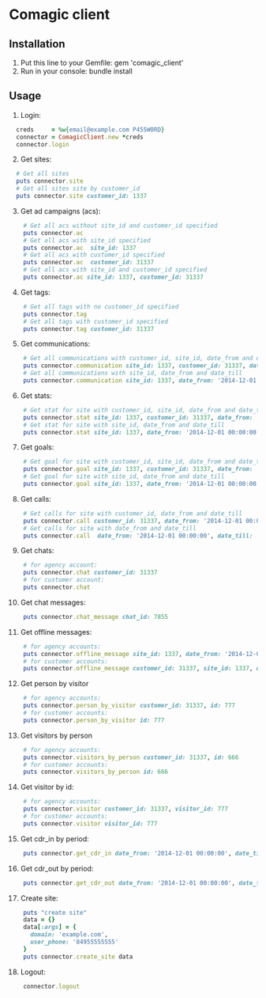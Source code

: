 # Comagic client

## Installation
1. Put this line to your Gemfile:
          gem 'comagic_client'
2. Run in your console:
          bundle install
## Usage

1) Login:

```ruby
  creds     = %w{email@example.com P455W0RD}
  connector = ComagicClient.new *creds
  connector.login
```

2) Get sites:

```ruby
  # Get all sites
  puts connector.site
  # Get all sites site by customer_id
  puts connector.site customer_id: 1337
```

3) Get ad campaigns (acs):

```ruby
    # Get all acs without site_id and customer_id specified
    puts connector.ac
    # Get all acs with site_id specified
    puts connector.ac  site_id: 1337
    # Get all acs with customer_id specified
    puts connector.ac  customer_id: 31337
    # Get all acs with site_id and customer_id specified
    puts connector.ac site_id: 1337, customer_id: 31337
```

4) Get tags:

```ruby
    # Get all tags with no customer_id specified
    puts connector.tag
    # Get all tags with customer_id specified
    puts connector.tag customer_id: 31337
```

5) Get communications:

```ruby
    # Get all communications with customer_id, site_id, date_from and date_till
    puts connector.communication site_id: 1337, customer_id: 31337, date_from: '2014-12-01 00:00:00', date_till: '2014-12-31 23:59:59'
    # Get all communications with site_id, date_from and date_till
    puts connector.communication site_id: 1337, date_from: '2014-12-01 00:00:00', date_till: '2014-12-31 23:59:59'
```

6) Get stats:

```ruby
    # Get stat for site with customer_id, site_id, date_from and date_till
    puts connector.stat site_id: 1337, customer_id: 31337, date_from: '2014-12-01 00:00:00', date_till: '2014-12-31 23:59:59'
    # Get stat for site with site_id, date_from and date_till
    puts connector.stat site_id: 1337, date_from: '2014-12-01 00:00:00', date_till: '2014-12-31 23:59:59'
```

7) Get goals:

```ruby
    # Get goal for site with customer_id, site_id, date_from and date_till
    puts connector.goal site_id: 1337, customer_id: 31337, date_from: '2014-12-01 00:00:00', date_till: '2014-12-31 23:59:59'
    # Get goal for site with site_id, date_from and date_till
    puts connector.goal site_id: 1337, date_from: '2014-12-01 00:00:00', date_till: '2014-12-31 23:59:59'
```

8) Get calls:

```ruby
    # Get calls for site with customer_id, date_from and date_till
    puts connector.call customer_id: 31337, date_from: '2014-12-01 00:00:00', date_till: '2014-12-31 23:59:59'
    # Get calls for site with date_from and date_till
    puts connector.call  date_from: '2014-12-01 00:00:00', date_till: '2014-12-31 23:59:59'
```

9) Get chats:

```ruby
    # for agency account:
    puts connector.chat customer_id: 31337
    # for customer account:
    puts connector.chat
```

10) Get chat messages:

```ruby
    puts connector.chat_message chat_id: 7855
```

11) Get offline messages:

```ruby
    # for agency accounts:
    puts connector.offline_message site_id: 1337, date_from: '2014-12-01 00:00:00', date_till: '2014-12-31 23:59:59'
    # for customer accounts:
    puts connector.offline_message customer_id: 31337, site_id: 1337, date_from: '2014-12-01 00:00:00', date_till: '2014-12-31 23:59:59'
```

12) Get person by visitor

```ruby
    # for agency accounts:
    puts connector.person_by_visitor customer_id: 31337, id: 777
    # for customer accounts:
    puts connector.person_by_visitor id: 777
```

13) Get visitors by person

```ruby
    # for agency accounts:
    puts connector.visitors_by_person customer_id: 31337, id: 666
    # for customer accounts:
    puts connector.visitors_by_person id: 666
```

14) Get visitor by id:

```ruby
    # for agency accounts:
    puts connector.visitor customer_id: 31337, visitor_id: 777
    # for customer accounts:
    puts connector.visitor visitor_id: 777
```

15) Get cdr_in by period:

```ruby
    puts connector.get_cdr_in date_from: '2014-12-01 00:00:00', date_till: '2014-12-31 23:59:59'
```

16) Get cdr_out by period:

```ruby
    puts connector.get_cdr_out date_from: '2014-12-01 00:00:00', date_till: '2014-12-31 23:59:59'
```

17) Create site:

```ruby
    puts "create site"
    data = {}
    data[:args] = { 
      domain: 'example.com',
      user_phone: '84955555555'
    }
    puts connector.create_site data
```

18) Logout:

```ruby
    connector.logout
```
